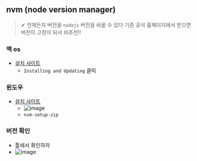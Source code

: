 ## nvm (node version manager)
> ✔ 언제든지 버전을 `nodejs` 버전을 바꿀 수 있다 
> 기존 공식 홈페이지에서 받으면 버전이 고정이 되서 비추천!!

### 맥 os
- [설치 사이트](https://github.com/nvm-sh/nvm)
  -  `Installing and Updating`  클릭

### 윈도우
- [설치 사이트](https://github.com/coreybutler/nvm-windows)
  - ![image](https://user-images.githubusercontent.com/61215550/170032973-b818cb61-950d-41ef-8c72-dda5ab71104c.png)
  - `nvm-setup-zip`

### 버전 확인
- 툴에서 확인하자
- ![image](https://user-images.githubusercontent.com/61215550/170033901-cdc31f2d-bf86-4c5c-b0b3-b6ac3e9c1c09.png)


